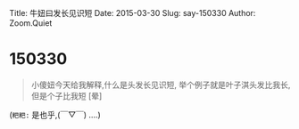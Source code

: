 Title: 牛妞曰发长见识短
Date: 2015-03-30
Slug: say-150330
Author: Zoom.Quiet


# 150330


> 小傻妞今天给我解释,什么是头发长见识短,
> 举个例子就是叶子淇头发比我长,
> 但是个子比我短
> [晕]

(`粑粑:` 
是也乎,(￣▽￣)
....)
